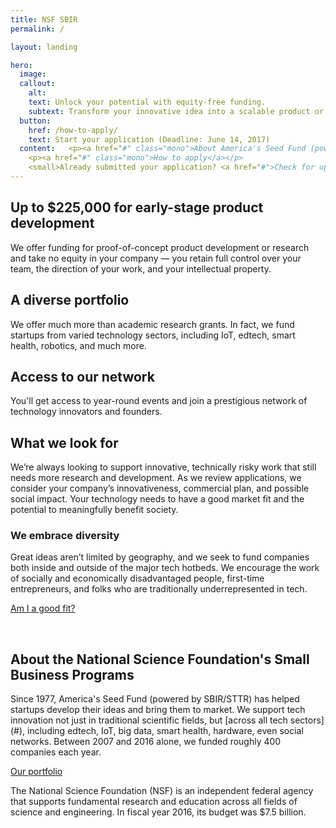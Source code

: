 ```yaml
---
title: NSF SBIR
permalink: /

layout: landing

hero:
  image:
  callout:
    alt:
    text: Unlock your potential with equity-free funding.
    subtext: Transform your innovative idea into a scalable product or service.
  button:
    href: /how-to-apply/
    text: Start your application (Deadline: June 14, 2017)
  content:   <p><a href="#" class="mono">About America's Seed Fund (powered by NSF)</a></p>
    <p><a href="#" class="mono">How to apply</a></p>
    <small>Already submitted your application? <a href="#">Check for updates on FastLane</a>.</small>
---
```



<section class="usa-section usa-content section-intro">
<div class="usa-grid">
<div class="usa-width-one-third" markdown="1">
<h2 class="small-header">Up to $225,000 for early-stage product development</h2>

</div>
<div class="usa-width-two-thirds" markdown="1">
We offer funding for proof-of-concept product development or research and take no equity in your company — you retain full control over your team, the direction of your work, and your intellectual property.
<h2 class="small-header">A diverse portfolio</h2>
We offer much more than academic research grants. In fact, we fund startups from varied technology sectors, including IoT, edtech, smart health, robotics, and much more.
<h2 class="small-header"> Access to our network</h2>
You'll get access to  year-round events and join a prestigious network of technology innovators and founders.
</div>
</div></section>

<section class="usa-section usa-section-alt-bg usa-content section-goodfit">
  <div class="usa-grid">
    <div class="usa-width-one-third usa-content" markdown="1">
<h2 class="large-header">What we look for</h2>
</div>
<div class="usa-width-two-thirds usa-content" markdown="1">
We’re always looking to support innovative, technically risky work that still needs more research and development. As we review applications, we consider your company’s innovativeness, commercial plan, and possible social impact. Your technology needs to have a good market fit and the potential to meaningfully benefit society.

<h3 class="small-header">We embrace diversity</h3>

Great ideas aren’t limited by geography, and we seek to fund companies both inside and outside of the major tech hotbeds. We encourage the work of socially and economically disadvantaged people, first-time entrepreneurs, and folks who are traditionally underrepresented in tech.

[Am I a good fit?](#)
</div></div></section>


<section class="usa-section usa-content section-about">
<div class="usa-grid">
<div class="usa-width-one-third" markdown="1">
&nbsp;
</div>
<div class="usa-width-two-thirds" markdown="1">
<h2 class="large-header">About the National Science Foundation's Small Business Programs</h2>
Since 1977, America's Seed Fund (powered by SBIR/STTR) has helped startups develop their ideas and bring them to market. We support tech innovation not just in traditional scientific fields, but [across all tech sectors](#), including edtech, IoT, big data, smart health, hardware, even social networks. Between 2007 and 2016 alone, we funded roughly 400 companies each year.

<a href="#" class="usa-lead">Our portfolio</a>

The National Science Foundation (NSF) is an independent federal agency that supports fundamental research and education across all fields of science and engineering. In fiscal year 2016, its budget was $7.5 billion.
</div>
</div>
</section>
